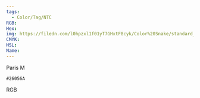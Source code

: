 ```yaml
---
tags:
  - Color/Tag/NTC
RGB:
Hex:
img: https://filedn.com/l0hpzxl1f01yT7GHxtF8cyk/Color%20Snake/standard_csv_to_svg/26056A.svg
CMYK:
HSL:
Name:
---
```

Paris M
```palette
#26056A
```
RGB

